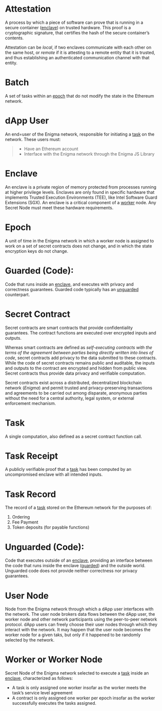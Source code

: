 ﻿
# Attestation

A process by which a piece of software can prove that is running in a secure container ([enclave](Glossary.md#enclave)) on trusted hardware. This proof is a cryptographic signature, that certifies the hash of the secure container’s contents.

Attestation can be  _local_, if two enclaves communicate with each other on the same host, or  _remote_  if it is attesting to a remote entity that it is trusted, and thus establishing an authenticated communication channel with that entity.

# Batch
A set of tasks within an  [epoch](Glossary.md#epoch)  that do not modify the state in the Ethereum network.

# dApp User
An end=user of the Enigma network, responsible for initiating a  [task](Glossary.md#task)  on the network. These users must:

> -   Have an Ethereum account
> -   Interface with the Enigma network through the Enigma JS Library

# Enclave

An enclave is a private region of memory protected from processes running at higher privilege levels. Enclaves are only found in specific hardware that implements Trusted Execution Environments (TEE), like Intel Software Guard Extensions (SGX). An enclave is a critical component of a  [worker](Glossary.md#worker)  node. Any Secret Node must meet these hardware requirements.

# Epoch

A unit of time in the Enigma network in which a worker node is assigned to work on a set of secret contracts does not change, and in which the state encryption keys do not change.

# Guarded (Code):

Code that runs inside an [enclave](Glossary.md#Enclave), and executes with privacy and correctness guarantees. Guarded code typically has an [unguarded](Glossary.md#Unguarded) counterpart.


# Secret Contract

Secret contracts are smart contracts that provide confidentiality guarantees. The contract functions are executed over encrypted inputs and outputs.

Whereas smart contracts are defined as  _self-executing contracts with the terms of the agreement between parties being directly written into lines of code_, secret contracts add privacy to the data submitted to these contracts. While the code of secret contracts remains public and auditable, the inputs and outputs to the contract are encrypted and hidden from public view. Secret contracts thus provide data privacy and verifiable computation. 

Secret contracts exist across a distributed, decentralized blockchain network (_Enigma_) and permit trusted and privacy-preserving transactions and agreements to be carried out among disparate, anonymous parties without the need for a central authority, legal system, or external enforcement mechanism.

# Task

A single computation, also defined as a secret contract function call.

# Task Receipt

A publicly verifiable proof that a  [task](Glossary.md#task)  has been computed by an uncompromised enclave with all intended inputs.

# Task Record

The record of a  [task](Glossary.md#task)  stored on the Ethereum network for the purposes of:

1.  Ordering
2.  Fee Payment
3.  Token deposits (for payable functions)

# Unguarded (Code):

Code that executes outside of an  [enclave](Glossary.md#enclave), providing an interface between the code that runs inside the enclave ([guarded](Glossary.md#guarded)) and the outside world. Unguarded code does not provide neither correctness nor privacy guarantees.

# User Node

Node from the Enigma network through which a dApp user interfaces with the network. The user node brokers data flows between the dApp user, the worker node and other network participants using the peer-to-peer network protocol. dApp users can freely choose their user nodes through which they interact with the network. It may happen that the user node becomes the worker node for a given taks, but only if it happened to be randomly selected by the network.

# Worker or Worker Node

Secret Node of the Enigma network selected to execute a  [task](Glossary.md#task)  inside an  [enclave](Glossary.md#enclave), characterized as follows:

-   A task is only assigned one worker insofar as the worker meets the task’s service level agreement
-   A contract is only assigned one worker per epoch insofar as the worker successfully executes the tasks assigned.
